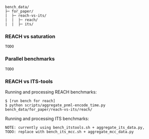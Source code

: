 
```
bench_data/
├─ for_paper/
|  ├─ reach-vs-its/
|  |  ├─ reach/
|  |  ├─ its/
```


### REACH vs saturation
```
TODO
```


### Parallel benchmarks
```
TODO
```


### REACH vs ITS-tools
Running and processing REACH benchmarks:
```
$ [run bench for reach]
$ python scripts/aggregate_pnml-encode_time.py bench_data/for_paper/reach-vs-its/reach/
```


Running and processing ITS benchmarks:
```
NOTE: currently using bench_itstools.sh + aggregate_its_data.py, 
TODO: replace with bench_its_mcc.sh + aggregate_mcc_data.py
```

